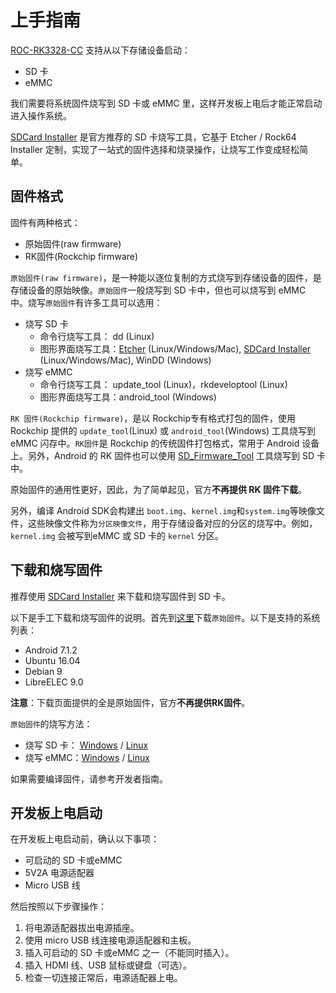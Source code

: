 # 上手指南

[ROC-RK3328-CC] 支持从以下存储设备启动：
 - SD 卡
 - eMMC

我们需要将系统固件烧写到 SD 卡或 eMMC 里，这样开发板上电后才能正常启动进入操作系统。

[SDCard Installer] 是官方推荐的 SD 卡烧写工具，它基于 Etcher / Rock64 Installer 定制，实现了一站式的固件选择和烧录操作，让烧写工作变成轻松简单。

## 固件格式

固件有两种格式：
 - 原始固件(raw firmware)
 - RK固件(Rockchip firmware)
 
`原始固件(raw firmware)`，是一种能以逐位复制的方式烧写到存储设备的固件，是存储设备的原始映像。`原始固件`一般烧写到 SD 卡中，但也可以烧写到 eMMC 中。烧写`原始固件`有许多工具可以选用：
 - 烧写 SD 卡
   + 命令行烧写工具： dd (Linux)
   + 图形界面烧写工具：[Etcher] (Linux/Windows/Mac), [SDCard Installer] (Linux/Windows/Mac), WinDD (Windows)
 - 烧写 eMMC
   + 命令行烧写工具： update_tool (Linux)，rkdeveloptool (Linux)
   + 图形界面烧写工具：android_tool (Windows)

`RK 固件(Rockchip firmware)`，是以 Rockchip专有格式打包的固件，使用 Rockchip 提供的 `update_tool`(Linux) 或 `android_tool`(Windows) 工具烧写到eMMC 闪存中。`RK固件`是 Rockchip 的传统固件打包格式，常用于 Android 设备上。另外，Android 的 RK 固件也可以使用 [SD_Firmware_Tool] 工具烧写到 SD 卡中。

原始固件的通用性更好，因此，为了简单起见，官方**不再提供 RK 固件下载**。

另外，编译 Android SDK会构建出 `boot.img`、`kernel.img`和`system.img`等映像文件，这些映像文件称为`分区映像文件`，用于存储设备对应的分区的烧写中。例如，`kernel.img` 会被写到eMMC 或 SD 卡的 `kernel` 分区。

## 下载和烧写固件

推荐使用 [SDCard Installer] 来下载和烧写固件到 SD 卡。

以下是手工下载和烧写固件的说明。首先到[这里](http://www.t-firefly.com/doc/download/page/id/34.html)下载`原始固件`。以下是支持的系统列表：
 - Android 7.1.2
 - Ubuntu 16.04
 - Debian 9
 - LibreELEC 9.0

**注意**：下载页面提供的全是原始固件，官方**不再提供RK固件**。

`原始固件`的烧写方法：
- 烧写 SD 卡： [Windows](flash_sd_windows.html) / [Linux](flash_sd_linux.html)
- 烧写 eMMC：[Windows](flash_emmc_windows.html) / [Linux](flash_emmc_linux.html)

如果需要编译固件，请参考开发者指南。

## 开发板上电启动

在开发板上电启动前，确认以下事项：
 - 可启动的 SD 卡或eMMC
 - 5V2A 电源适配器
 - Micro USB 线

然后按照以下步骤操作：

 1. 将电源适配器拔出电源插座。
 2. 使用 micro USB 线连接电源适配器和主板。
 3. 插入可启动的 SD 卡或eMMC 之一（不能同时插入）。
 4. 插入 HDMI 线、USB 鼠标或键盘（可选）。
 5. 检查一切连接正常后，电源适配器上电。

[ROC-RK3328-CC]: http://www.t-firefly.com/product/rocrk3328cc.html "ROC-RK3328-CC 官网"
[SDCard Installer]: http://www.t-firefly.com/share/index/index/id/acd8e1e37176fba5bf61fb7bf4503998.html
[Etcher]: https://etcher.io
[SD_Firmware_Tool]: https://pan.baidu.com/s/1migPY1U#list/path=%2FPublic%2FDevBoard%2FROC-RK3328-CC%2FTools%2FSD_Firmware_Tool&parentPath=%2FPublic%2FDevBoard%2FROC-RK3328-CC
[AndroidTool]: https://pan.baidu.com/s/1migPY1U#list/path=%2FPublic%2FDevBoard%2FROC-RK3328-CC%2FTools%2FAndroidTool&parentPath=%2FPublic%2FDevBoard%2FROC-RK3328-CC
